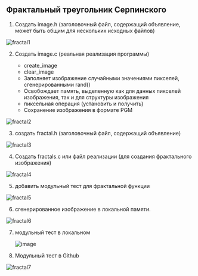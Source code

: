 ## Фрактальный треугольник Серпинского
1. Создать image.h (заголовочный файл, содержащий объявление, может быть общим для нескольких исходных файлов)

![fractal1](https://github.com/user-attachments/assets/f5e00c9e-a09e-4ce8-9184-5ecfbc53de93)




2. Создать image.c (реальная реализация программы)

      - create_image
      - clear_image
      - Заполняет изображение случайными значениями пикселей, сгенерированными rand()
      - Освобождает память, выделенную как для данных пикселей изображения, так и для структуры изображения
      - пиксельная операция (установить и получить)
      - Сохранение изображения в формате PGM


![fractal2](https://github.com/user-attachments/assets/4430cbd8-d073-4519-bfd6-fa149045e16e)



3. создать fractal.h (заголовочный файл, содержащий объявление)


![fractal3](https://github.com/user-attachments/assets/a6ebd1ad-679d-4c37-a7eb-3f26b7942c5f)



4. Создать fractals.c или файл реализации (для создания фрактального изображения)

![fractal4](https://github.com/user-attachments/assets/05637994-00b0-4595-9158-e73de2f00848)



5. добавить модульный тест для фрактальной функции

   

![fractal5](https://github.com/user-attachments/assets/bb81d964-4213-4231-90fa-0ef68ff5a451)


6. сгенерированное изображение в локальной памяти.


![fractal6](https://github.com/user-attachments/assets/4bf0cfd0-bbb5-4dd3-b51d-e2ff080dc0b6)


7. модульный тест в локальном

   ![image](https://github.com/user-attachments/assets/9533878b-aa78-4ea4-a928-7f2909fdd824)

8. Модульный тест в Github

![fractal7](https://github.com/user-attachments/assets/03713601-5056-4136-9ed7-0b049abaf182)

